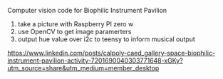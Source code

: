 Computer vision code for Biophilic Instrument Pavilion
1. take a picture with Raspberry PI zero w
2. use OpenCV to get image paramerters
3. output hue value over i2c to teensy to inform musical output

https://www.linkedin.com/posts/calpoly-caed_gallery-space-biophilic-instrument-pavilion-activity-7201690040303771648-xGKy?utm_source=share&utm_medium=member_desktop
